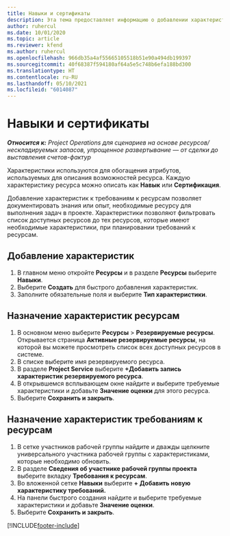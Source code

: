 ```yaml
---
title: Навыки и сертификаты
description: Эта тема предоставляет информацию о добавлении характеристик навыков и сертификации к ресурсам.
author: ruhercul
ms.date: 10/01/2020
ms.topic: article
ms.reviewer: kfend
ms.author: ruhercul
ms.openlocfilehash: 966db35a4af55665105518b51e90a494db199397
ms.sourcegitcommit: 40f68387f594180af64a5e5c748b6efa188bd300
ms.translationtype: HT
ms.contentlocale: ru-RU
ms.lasthandoff: 05/10/2021
ms.locfileid: "6014087"
---
```

# <a name="skills-and-certifications"></a>Навыки и сертификаты
_**Относится к:** Project Operations для сценариев на основе ресурсов/нескладируемых запасов, упрощенное развертывание — от сделки до выставления счетов-фактур_

Характеристики используются для обогащения атрибутов, используемых для описания возможностей ресурса. Каждую характеристику ресурса можно описать как **Навык** или **Сертификация**.

Добавление характеристик к требованиям к ресурсам позволяет документировать знания или опыт, необходимые ресурсу для выполнения задач в проекте. Характеристики позволяют фильтровать список доступных ресурсов до тех ресурсов, которые имеют необходимые характеристики, при планировании требований к ресурсам.

## <a name="add-characteristics"></a>Добавление характеристик

1. В главном меню откройте **Ресурсы** и в разделе **Ресурсы** выберите **Навыки**.
2. Выберите **Создать** для быстрого добавления характеристик.
3. Заполните обязательные поля и выберите **Тип характеристики**.

## <a name="assign-characteristics-to-resources"></a>Назначение характеристик ресурсам

1. В основном меню выберите **Ресурсы** > **Резервируемые ресурсы**. Открывается страница **Активные резервируемые ресурсы**, на которой вы можете просмотреть список всех доступных ресурсов в системе.
2. В списке выберите имя резервируемого ресурса.
3. В разделе **Project Service** выберите **+Добавить запись характеристик резервируемого ресурса**.
4. В открывшемся всплывающем окне найдите и выберите требуемые характеристики и добавьте **Значение оценки** для этого ресурса.
5. Выберите **Сохранить и закрыть**.

## <a name="assign-characteristics-to-resource-requirements"></a>Назначение характеристик требованиям к ресурсам

1. В сетке участников рабочей группы найдите и дважды щелкните универсального участника рабочей группы с характеристиками, которые необходимо обновить.
2. В разделе **Сведения об участнике рабочей группы проекта** выберите вкладку **Требования к ресурсам**.
3. Во вложенной сетке **Навыки** выберите **+ Добавить новую характеристику требований.**
4. На панели быстрого создания найдите и выберите требуемые характеристики и добавьте **Значение оценки**.
5. Выберите **Сохранить и закрыть**.

[!INCLUDE[footer-include](../includes/footer-banner.md)]
